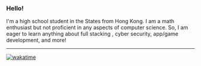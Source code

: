### Hello!
<!-- <img align='right' src='https://github-readme-stats.vercel.app/api?username=dtso-i&show_icons=true' /> = github stats -->

<!--START_SECTION:waka-->

<!--END_SECTION:waka-->

I'm a high school student in the States from Hong Kong. I am a math enthusiast but not proficient in any aspects of computer science. So, I am eager to learn anything about full stacking , cyber security, app/game development, and more!
<hr/>

[![wakatime](https://wakatime.com/badge/user/c921ee97-b047-496e-b43f-a10715c8f674.svg)](https://wakatime.com/@c921ee97-b047-496e-b43f-a10715c8f674)





<!--
Here are some ideas to get you started:

- 🔭 I’m currently working on ...
- 🌱 I’m currently learning ...
- 👯 I’m looking to collaborate on ...
- 💬 Ask me about ...
- 📫 How to reach me: ...
- ⚡ Fun fact: ...
-->
